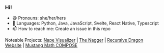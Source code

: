 ### Hi!

* 😄 Pronouns: she/her/hers
* 📲 Languages: Python, Java, JavaScript, Svelte, React Native, Typescript
* 📫 How to reach me: Create an issue in this repo

Noteable Projects: [Nape Visualizer](https://github.com/Eesha-Jain/nape_visualizer) | [The Nagger](https://github.com/Eesha-Jain/the-nagger) | [Recursive Dragon Website](https://www.recursivedragon.com/) | [Mustang Math COMPOSE](https://github.com/MustangMath-Tournament/Problem-Writing-Platform)
